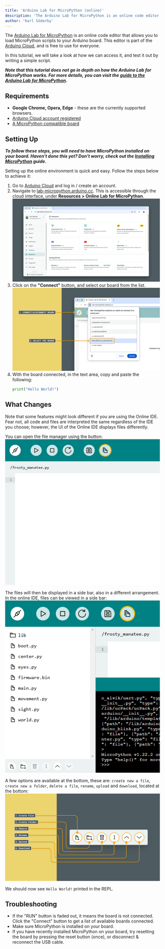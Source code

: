 ```yaml
---
title: 'Arduino Lab for MicroPython (online)'
description: 'The Arduino Lab for MicroPython is an online code editor for writing and loading MicroPython scripts.'  
author: 'Karl Söderby'  
---
```


The [Arduino Lab for MicroPython](https://lab-micropython.arduino.cc/) is an online code editor that allows you to load MicroPython scripts to your Arduino board. This editor is part of the [Arduino Cloud](https://app.arduino.cc/), and is free to use for everyone.

In this tutorial, we will take a look at how we can access it, and test it out by writing a simple script.

***Note that this tutorial does not go in depth on how the Arduino Lab for MicroPython works. For more details, you can visit the [guide to the Arduino Lab for MicroPython](/micropython/environment/code-editor).***

## Requirements

- **Google Chrome, Opera, Edge** - these are the currently supported browsers.
- [Arduino Cloud account registered](https://login.arduino.cc/login)
- [A MicroPython compatible board](/micropython/first-steps/install-guide/#micropython-compatible-arduino-boards)

## Setting Up

***To follow these steps, you will need to have MicroPython installed on your board. Haven't done this yet? Don't worry, check out the [Installing MicroPython](/micropython/first-steps/install-guide) guide.***

Setting up the online environment is quick and easy. Follow the steps below to achieve it:

1. Go to [Arduino Cloud](https://app.arduino.cc/) and log in / create an account.
2. Navigate to [lab-micropython.arduino.cc](https://lab-micropython.arduino.cc/). This is accessible through the cloud interface, under **Resources > Online Lab for MicroPython**.
   ![Navigate to the editor.](assets/online-editor-access.png)
3. Click on the **"Connect"** button, and select our board from the list.
   ![Select your board](assets/connect-board.png)
4. With the board connected, in the text area, copy and paste the following:
   ```python
   print("Hello World!")
   ```

## What Changes

Note that some features might look different if you are using the Online IDE. Fear not, all code and files are interpreted the same regardless of the IDE you choose; however, the UI of the Online IDE displays files differently.

You can open the file manager using the button:  
![File Manager Button](assets/filemanageronline.png)

The files will then be displayed in a side bar, also in a different arrangement. In the online IDE, files can be viewed in a side bar:  
![Files side window](assets/filesidebaronline.png)

A few options are available at the bottom, these are: `create new a file`, `create new a folder`, `delete a file`, `rename`, `upload` and `download`, located at the bottom:  
![Buttons Online IDE](assets/onlinebuttons.png)


We should now see `Hello World!` printed in the REPL.

## Troubleshooting

- If the "RUN" button is faded out, it means the board is not connected. Click the "Connect" button to get a list of available boards connected.
- Make sure MicroPython is installed on your board.
- If you have recently installed MicroPython on your board, try resetting the board by pressing the reset button (once), or disconnect & reconnect the USB cable.

